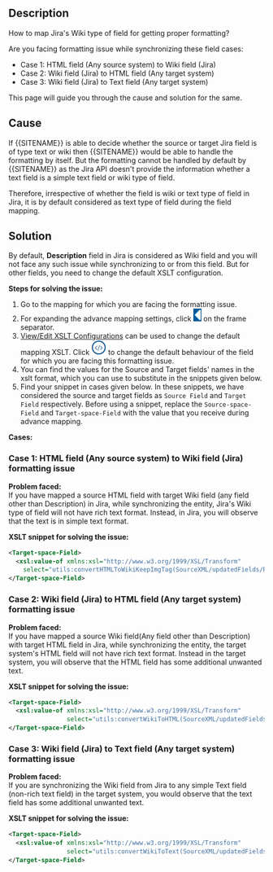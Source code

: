 ## Description
How to map Jira's Wiki type of field for getting proper formatting?

Are you facing formatting issue while synchronizing these field cases:  
* Case 1: HTML field (Any source system) to Wiki field (Jira)  
* Case 2: Wiki field (Jira) to HTML field (Any target system)  
* Case 3: Wiki field (Jira) to Text field (Any target system)

This page will guide you through the cause and solution for the same.

## Cause
If {{SITENAME}} is able to decide whether the source or target Jira field is of type text or wiki then {{SITENAME}} would be able to handle the formatting by itself. But the formatting cannot be handled by default by {{SITENAME}} as the Jira API doesn't provide the information whether a text field is a simple text field or wiki type of field.

Therefore, irrespective of whether the field is wiki or text type of field in Jira, it is by default considered as text type of field during the field mapping.

## Solution
By default, **Description** field in Jira is considered as Wiki field and you will not face any such issue while synchronizing to or from this field. But for other fields, you need to change the default XSLT configuration.  

**Steps for solving the issue:**
1. Go to the mapping for which you are facing the formatting issue.
2. For expanding the advance mapping settings, click ![AdvanceMappingExpandv2.png](../../../../assets/AdvanceMappingExpandv2.png) on the frame separator.
3. [View/Edit XSLT Configurations](../../../../integrate/mapping-configuration#view-edit-xslt-configurations-options) can be used to change the default mapping XSLT. Click ![XSLT_icon_blue.png](../../../../assets/XSLT_icon_blue.png) to change the default behaviour of the field for which you are facing this formatting issue.
4. You can find the values for the Source and Target fields' names in the xslt format, which you can use to substitute in the snippets given below.
5. Find your snippet in cases given below. In these snippets, we have considered the source and target fields as `Source Field` and `Target Field` respectively. Before using a snippet, replace the `Source-space-Field` and `Target-space-Field` with the value that you receive during advance mapping.

**Cases:**

### Case 1: HTML field (Any source system) to Wiki field (Jira) formatting issue
**Problem faced:**  
If you have mapped a source HTML field with target Wiki field (any field other than Description) in Jira, while synchronizing the entity, Jira's Wiki type of field will not have rich text format. Instead, in Jira, you will observe that the text is in simple text format.  

**XSLT snippet for solving the issue:**
```xml
<Target-space-Field>
  <xsl:value-of xmlns:xsl="http://www.w3.org/1999/XSL/Transform" 
    select="utils:convertHTMLToWikiKeepImgTag(SourceXML/updatedFields/Property/Source-space-Field)"/>
</Target-space-Field>
```

### Case 2: Wiki field (Jira) to HTML field (Any target system) formatting issue
**Problem faced:**  
If you have mapped a source Wiki field(Any field other than Description) with target HTML field in Jira, while synchronizing the entity, the target system's HTML field will not have rich text format. Instead in the target system, you will observe that the HTML field has some additional unwanted text.

**XSLT snippet for solving the issue:**
```xml
<Target-space-Field>
  <xsl:value-of xmlns:xsl="http://www.w3.org/1999/XSL/Transform"
                select="utils:convertWikiToHTML(SourceXML/updatedFields/Property/Source-space-Field)"/>
</Target-space-Field>
```

### Case 3: Wiki field (Jira) to Text field (Any target system) formatting issue

**Problem faced:**  
If you are synchronizing the Wiki field from Jira to any simple Text field (non-rich text field) in the target system, you would observe that the text field has some additional unwanted text.

**XSLT snippet for solving the issue:**
```xml
<Target-space-Field>
  <xsl:value-of xmlns:xsl="http://www.w3.org/1999/XSL/Transform"
                select="utils:convertWikiToText(SourceXML/updatedFields/Property/Source-space-Field)"/>
</Target-space-Field>
```





